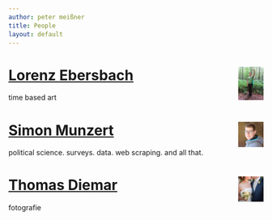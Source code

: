 ```yaml
---
author: peter meißner
title: People
layout: default
---
```


# <a href='http://www.lorenz-ebersbach.de/'>Lorenz Ebersbach <img src="/images/lorenzebersbach.jpg" style="width: 50px; vertical-align:middle; float:right;" /></a>
time based art

# <a href='http://simonmunzert.github.io/'>Simon Munzert <img src="/images/simonmunzert.jpg" style="width: 50px; vertical-align:middle; float:right;" /></a>
political science. surveys. data. web scraping. and all that.

# <a href='http://thomasdiemar.de/'>Thomas Diemar <img src="/images/thomasdiemar.jpg" style="width: 50px; vertical-align:middle; float:right;" /></a>
fotografie





